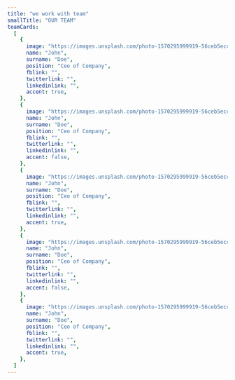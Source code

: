 ```yaml
---
title: "we work with team"
smallTitle: "OUR TEAM"
teamCards:
  [
    {
      image: "https://images.unsplash.com/photo-1570295999919-56ceb5ecca61?ixlib=rb-4.0.3&ixid=MnwxMjA3fDB8MHxwaG90by1wYWdlfHx8fGVufDB8fHx8&auto=format&fit=crop&w=580&q=80",
      name: "John",
      surname: "Doe",
      position: "Ceo of Company",
      fblink: "",
      twitterlink: "",
      linkedinlink: "",
      accent: true,
    },
    {
      image: "https://images.unsplash.com/photo-1570295999919-56ceb5ecca61?ixlib=rb-4.0.3&ixid=MnwxMjA3fDB8MHxwaG90by1wYWdlfHx8fGVufDB8fHx8&auto=format&fit=crop&w=580&q=80",
      name: "John",
      surname: "Doe",
      position: "Ceo of Company",
      fblink: "",
      twitterlink: "",
      linkedinlink: "",
      accent: false,
    },
    {
      image: "https://images.unsplash.com/photo-1570295999919-56ceb5ecca61?ixlib=rb-4.0.3&ixid=MnwxMjA3fDB8MHxwaG90by1wYWdlfHx8fGVufDB8fHx8&auto=format&fit=crop&w=580&q=80",
      name: "John",
      surname: "Doe",
      position: "Ceo of Company",
      fblink: "",
      twitterlink: "",
      linkedinlink: "",
      accent: true,
    },
    {
      image: "https://images.unsplash.com/photo-1570295999919-56ceb5ecca61?ixlib=rb-4.0.3&ixid=MnwxMjA3fDB8MHxwaG90by1wYWdlfHx8fGVufDB8fHx8&auto=format&fit=crop&w=580&q=80",
      name: "John",
      surname: "Doe",
      position: "Ceo of Company",
      fblink: "",
      twitterlink: "",
      linkedinlink: "",
      accent: false,
    },
    {
      image: "https://images.unsplash.com/photo-1570295999919-56ceb5ecca61?ixlib=rb-4.0.3&ixid=MnwxMjA3fDB8MHxwaG90by1wYWdlfHx8fGVufDB8fHx8&auto=format&fit=crop&w=580&q=80",
      name: "John",
      surname: "Doe",
      position: "Ceo of Company",
      fblink: "",
      twitterlink: "",
      linkedinlink: "",
      accent: true,
    },
  ]
---
```

